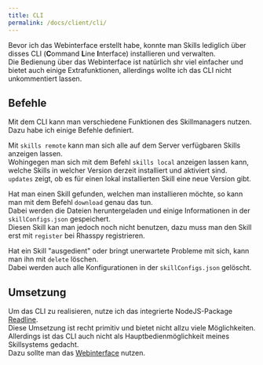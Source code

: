 ```yaml
---
title: CLI
permalink: /docs/client/cli/
---
```


Bevor ich das Webinterface erstellt habe, konnte man Skills lediglich über disses CLI (**C**ommand **L**ine **I**nterface) installieren und verwalten.  
Die Bedienung über das Webinterface ist natürlich shr viel einfacher und bietet auch einige Extrafunktionen, allerdings wollte ich das CLI nicht unkommentiert lassen.  

[//]: # (TODO mach besser)

## Befehle

Mit dem CLI kann man verschiedene Funktionen des Skillmanagers nutzen.  
Dazu habe ich einige Befehle definiert.

[//]: #befehle (TODO mach besser)

Mit ``skills remote`` kann man sich alle auf dem Server verfügbaren Skills anzeigen lassen.  
Wohingegen man sich mit dem Befehl ``skills local`` anzeigen lassen kann, welche Skills in welcher Version derzeit installiert und aktiviert sind.  
``updates`` zeigt, ob es für einen lokal installierten Skill eine neue Version gibt.  
  
Hat man einen Skill gefunden, welchen man installieren möchte, so kann man mit dem Befehl ``download`` genau das tun.  
Dabei werden die Dateien heruntergeladen und einige Informationen in der ``skillConfigs.json`` gespeichert.  
Diesen Skill kan man jedoch noch nicht benutzen, dazu muss man den Skill erst mit ``register`` bei Rhasspy registrieren.  
  
Hat ein Skill "ausgedient" oder bringt unerwartete Probleme mit sich, kann man ihn mit ``delete`` löschen.  
Dabei werden auch alle Konfigurationen in der ``skillConfigs.json`` gelöscht.  

[//]: #befehle (TODO screenshots von befehl rückgaben)

## Umsetzung

Um das CLI zu realisieren, nutze ich das integrierte NodeJS-Package [Readline](https://nodejs.org/api/readline.html).  
Diese Umsetzung ist recht primitiv und bietet nicht allzu viele Möglichkeiten.  
Allerdings ist das CLI auch nicht als Hauptbedienmöglichkeit meines Skillsystems gedacht.  
Dazu sollte man das [Webinterface](./webinterface.md) nutzen.  